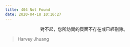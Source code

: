 ```yaml
---
title: 404 Not Found
date: 2020-04-18 10:16:27
---
```


<center>
對不起，您所訪問的頁面不存在或已經刪除。
</center>

<blockquote class="blockquote-center">
    Harvey Jhuang
</blockquote>
